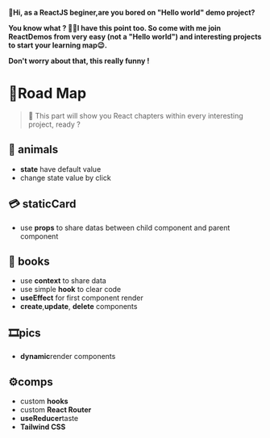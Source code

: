 **👋Hi, as a ReactJS beginer,are you bored on "Hello world" demo project?**

**You know what ? 🤦‍♀️I have this point too. So come with me join ****ReactDemos**** from very easy (not a "Hello world") and interesting projects to start your learning map😉.**

**Don't worry about that, this really funny !**

# 🎯Road Map 

>🧵 This part will show you React chapters  within every interesting project, ready ?
## 🧸 animals  

* **state** have default value
* change state value by click
## 💳 staticCard 

* use **props** to share datas between child component and parent component
## 📖 books

* use **context** to share data
* use simple **hook** to clear code
* **useEffect** for first component render
* **create**,**update**, **delete** components 
## 🎞pics

* **dynamic**render components
## ⚙comps

* custom **hooks**
* custom **React Router**
* **useReducer**taste
* **Tailwind CSS**
